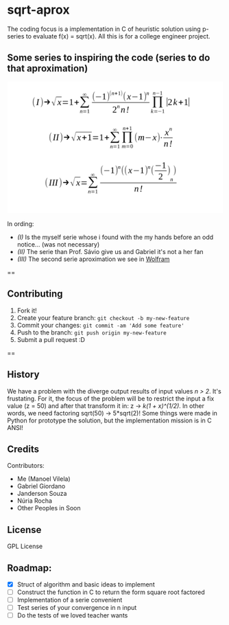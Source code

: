 # sqrt-aprox

The coding focus is a implementation in C of heuristic solution using p-series to evaluate f(x) = sqrt(x). All this is for a college engineer project.


## Some series to inspiring the code (series to do that aproximation)

![Series](series.png)


In ording:
  * _(I)_ Is the myself serie whose i found with the my hands before an odd notice... (was not necessary)
  * _(II)_ The serie than Prof. Sávio give us and Gabriel it's not a her fan
  * _(III)_ The second serie aproximation we see in [Wolfram](http://www.wolframalpha.com/input/?i=sqrt%28x%29)

==
## Contributing

1. Fork it!
2. Create your feature branch: `git checkout -b my-new-feature`
3. Commit your changes: `git commit -am 'Add some feature'`
4. Push to the branch: `git push origin my-new-feature`
5. Submit a pull request :D

==

## History

We have a problem with the diverge output results of input values *n > 2*. It's frustating. For it, the focus of the problem will be to restrict the input a fix value (z = 50) and after that transform it in: z -> *k(1 + x)^(1/2)*. In other words, we need factoring sqrt(50) -> 5*sqrt(2)! Some things were made in Python for prototype the solution, but the implementation mission is in C ANSI!

## Credits

Contributors:
  * Me (Manoel Vilela)
  * Gabriel Giordano
  * Janderson Souza
  * Núria Rocha
  * Other Peoples in Soon

## License

GPL License

## Roadmap:
  - [X] Struct of algorithm and basic ideas to implement
  - [ ] Construct the function in C to return the form square root factored 
  - [ ] Implementation of a serie convenient
  - [ ] Test series of your convergence in n input
  - [ ] Do the tests of we loved teacher wants

